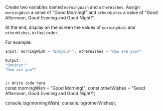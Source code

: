 Create two variables
named `morningWish`
and `otherWishes`.
Assign `morningWish` a value of
"Good Morning!" and
`otherWishes` a value of
"Good Afternoon, Good Evening and Good Night!".

At the end, display on the screen the values of `morningWish` and `otherWishes`, in that order.

For example:
```js
Input: morningWish = "Bonjour!", otherWishes = "How are you?"

Output:
"Bonjour!"
"How are you?"
```
<codeblock language="javascript" type="exercise" testMode="fixedInput">
<code>
// Write code here
</code>
<solution>
const morningWish = "Good Morning!";
const otherWishes = "Good Afternoon, Good Evening and Good Night!";

console.log(morningWish);
console.log(otherWishes);
</solution>
</codeblock>
